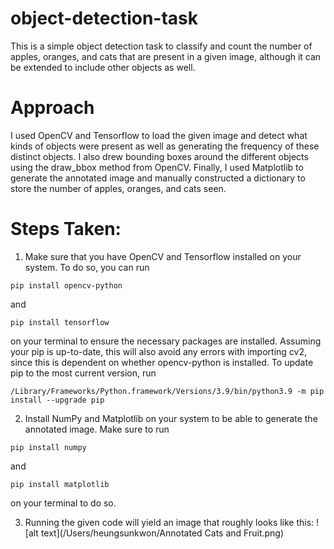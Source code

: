 # object-detection-task

This is a simple object detection task to classify and count the number of apples, oranges, and cats that are present in a given image, although it can be extended to include other objects as well. 

# Approach
I used OpenCV and Tensorflow to load the given image and detect what kinds of objects were present as well as generating the frequency of these distinct objects. I also drew bounding boxes around the different objects using the draw_bbox method from OpenCV. Finally, I used Matplotlib to generate the annotated image and manually constructed a dictionary to store the number of apples, oranges, and cats seen. 

# Steps Taken:
1. Make sure that you have OpenCV and Tensorflow installed on your system. To do so, you can run
```
pip install opencv-python 
```
and 
```
pip install tensorflow 
```
on your terminal to ensure the necessary packages are installed. Assuming your pip is up-to-date, this will also avoid any errors with importing cv2, since this is dependent on whether opencv-python is installed. To update pip to the most current version, run 
```
/Library/Frameworks/Python.framework/Versions/3.9/bin/python3.9 -m pip install --upgrade pip
```

2. Install NumPy and Matplotlib on your system to be able to generate the annotated image. Make sure to run 
```
pip install numpy
```
and 
```
pip install matplotlib
```
on your terminal to do so. 

3. Running the given code will yield an image that roughly looks like this:
![alt text](/Users/heungsunkwon/Annotated Cats and Fruit.png)

